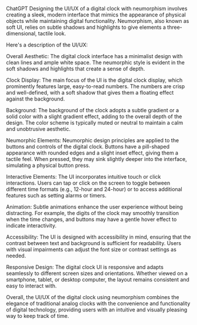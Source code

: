 
ChatGPT
Designing the UI/UX of a digital clock with neumorphism involves creating a sleek, modern interface that mimics the appearance of physical objects while maintaining digital functionality. Neumorphism, also known as soft UI, relies on subtle shadows and highlights to give elements a three-dimensional, tactile look.

Here's a description of the UI/UX:

Overall Aesthetic: The digital clock interface has a minimalist design with clean lines and ample white space. The neumorphic style is evident in the soft shadows and highlights that create a sense of depth.

Clock Display: The main focus of the UI is the digital clock display, which prominently features large, easy-to-read numbers. The numbers are crisp and well-defined, with a soft shadow that gives them a floating effect against the background.

Background: The background of the clock adopts a subtle gradient or a solid color with a slight gradient effect, adding to the overall depth of the design. The color scheme is typically muted or neutral to maintain a calm and unobtrusive aesthetic.

Neumorphic Elements: Neumorphic design principles are applied to the buttons and controls of the digital clock. Buttons have a pill-shaped appearance with rounded edges and a slight inset effect, giving them a tactile feel. When pressed, they may sink slightly deeper into the interface, simulating a physical button press.

Interactive Elements: The UI incorporates intuitive touch or click interactions. Users can tap or click on the screen to toggle between different time formats (e.g., 12-hour and 24-hour) or to access additional features such as setting alarms or timers.

Animation: Subtle animations enhance the user experience without being distracting. For example, the digits of the clock may smoothly transition when the time changes, and buttons may have a gentle hover effect to indicate interactivity.

Accessibility: The UI is designed with accessibility in mind, ensuring that the contrast between text and background is sufficient for readability. Users with visual impairments can adjust the font size or contrast settings as needed.

Responsive Design: The digital clock UI is responsive and adapts seamlessly to different screen sizes and orientations. Whether viewed on a smartphone, tablet, or desktop computer, the layout remains consistent and easy to interact with.

Overall, the UI/UX of the digital clock using neumorphism combines the elegance of traditional analog clocks with the convenience and functionality of digital technology, providing users with an intuitive and visually pleasing way to keep track of time.
